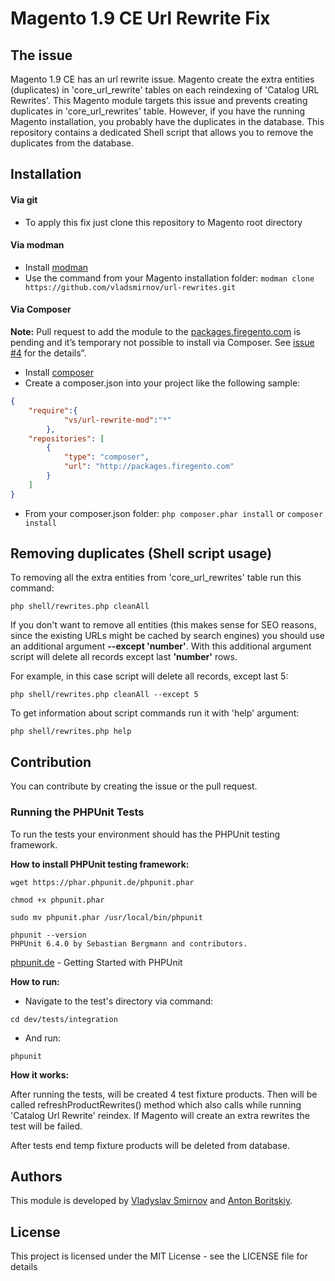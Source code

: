 # Magento 1.9 CE Url Rewrite Fix

## The issue
Magento 1.9 CE has an url rewrite issue. Magento create the extra entities (duplicates) in 'core_url_rewrite' tables on each reindexing of 'Catalog URL Rewrites'. This Magento module targets this issue and prevents creating duplicates in 'core_url_rewrites' table.
However, if you have the running Magento installation, you probably have the duplicates in the database. This repository contains a dedicated Shell script that allows you to remove the duplicates from the database.

## Installation
#### Via git
- To apply this fix just clone this repository to Magento root directory

#### Via modman
- Install [modman](https://github.com/colinmollenhour/modman)
- Use the command from your Magento installation folder: `modman clone https://github.com/vladsmirnov/url-rewrites.git`

#### Via Composer

**Note:** Pull request to add the module to the [packages.firegento.com](http://packages.firegento.com/) is pending and it’s temporary not possible to install via Composer. See [issue #4](https://github.com/vladsmirnov/url-rewrites/issues/4) for the details”.
- Install [composer](https://getcomposer.org/download/)
- Create a composer.json into your project like the following sample:

```json
{
    "require":{
            "vs/url-rewrite-mod":"*"
        },
    "repositories": [
        {
            "type": "composer",
            "url": "http://packages.firegento.com"
        }
    ]
}
```
- From your composer.json folder: `php composer.phar install` or `composer install`
## Removing duplicates (Shell script usage)
To removing all the extra entities from 'core_url_rewrites' table run this command:
```
php shell/rewrites.php cleanAll
```
If you don't want to remove all entities (this makes sense for SEO reasons, since the existing URLs might be cached by search engines) you should use an additional argument **--except 'number'**.
With this additional argument script will delete all records except last **'number'** rows.

For example, in this case script will delete all records, except last 5:
```
php shell/rewrites.php cleanAll --except 5

```

To get information about script commands run it with 'help' argument:
```
php shell/rewrites.php help
```

## Contribution
You can contribute by creating the issue or the pull request. 

### Running the PHPUnit Tests

To run the tests your environment should has the PHPUnit testing framework.

**How to install PHPUnit testing framework:**
```
wget https://phar.phpunit.de/phpunit.phar

chmod +x phpunit.phar

sudo mv phpunit.phar /usr/local/bin/phpunit

phpunit --version
PHPUnit 6.4.0 by Sebastian Bergmann and contributors.
```

[phpunit.de](https://phpunit.de/getting-started.html) - Getting Started with PHPUnit


**How to run:**

* Navigate to the test's directory via command:

```
cd dev/tests/integration 
```

* And run:
```
phpunit
```

**How it works:**

After running the tests, will be created 4 test fixture products. Then will be called refreshProductRewrites() 
method which also calls while running 'Catalog Url Rewrite' reindex. If Magento will create an extra rewrites the test 
will be failed. 

After tests end temp fixture products will be deleted from database.

## Authors
This module is developed by [Vladyslav Smirnov](https://github.com/vladsmirnov) and [Anton Boritskiy](https://github.com/aboritskiy).

## License
This project is licensed under the MIT License - see the LICENSE file for details
